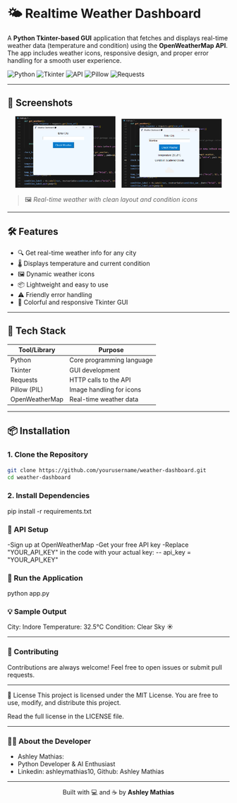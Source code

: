 # 🌤️ Realtime Weather Dashboard

A **Python Tkinter-based GUI** application that fetches and displays real-time weather data (temperature and condition) using the **OpenWeatherMap API**. The app includes weather icons, responsive design, and proper error handling for a smooth user experience.

![Python](https://img.shields.io/badge/Python-3.10%2B-blue)
![Tkinter](https://img.shields.io/badge/GUI-Tkinter-orange)
![API](https://img.shields.io/badge/API-OpenWeatherMap-lightblue)
![Pillow](https://img.shields.io/badge/Image-Pillow-yellow)
![Requests](https://img.shields.io/badge/Requests-2.31-green)

---

## 📸 Screenshots

<div align="center">
  <img src="screenshot1.png" alt="Main Weather View" width="45%" style="margin-right: 10px;"/>
  <img src="screenshot2.png" alt="Weather with Icon" width="45%"/>
</div>

> 🖼️ *Real-time weather with clean layout and condition icons*

---

## 🛠️ Features

- 🔍 Get real-time weather info for any city
- 🌡️ Displays temperature and current condition
- 🖼️ Dynamic weather icons
- 📦 Lightweight and easy to use
- ⚠️ Friendly error handling
- 🎨 Colorful and responsive Tkinter GUI

---

## 🧰 Tech Stack

| Tool/Library    | Purpose                     |
|----------------|-----------------------------|
| Python         | Core programming language   |
| Tkinter        | GUI development             |
| Requests       | HTTP calls to the API       |
| Pillow (PIL)   | Image handling for icons    |
| OpenWeatherMap | Real-time weather data      |

---

## 📦 Installation

### 1. Clone the Repository

```bash
git clone https://github.com/yourusername/weather-dashboard.git
cd weather-dashboard
```
### 2. Install Dependencies

pip install -r requirements.txt

### 🔑 API Setup
-Sign up at OpenWeatherMap
-Get your free API key
-Replace "YOUR_API_KEY" in the code with your actual key:
-- api_key = "YOUR_API_KEY"

### 🚀 Run the Application
python app.py

### 💡 Sample Output
City: Indore
Temperature: 32.5°C
Condition: Clear Sky ☀️

---

### 🤝 Contributing
Contributions are always welcome!
Feel free to open issues or submit pull requests.

---

📄 License
This project is licensed under the MIT License.
You are free to use, modify, and distribute this project.

Read the full license in the LICENSE file.

---

### 🙋‍♀️ About the Developer
- Ashley Mathias: 
- Python Developer & AI Enthusiast
- Linkedin: ashleymathias10, Github: Ashley Mathias

---

<p align="center">
  Built with 💻 and ☕ by <strong>Ashley Mathias</strong>
</p>

